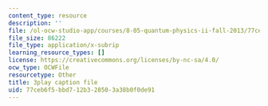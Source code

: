 ```yaml
---
content_type: resource
description: ''
file: /ol-ocw-studio-app/courses/8-05-quantum-physics-ii-fall-2013/77ceb6f5bbd712b328503a38b0f0de91_4WsMeqCKpgI.srt
file_size: 86222
file_type: application/x-subrip
learning_resource_types: []
license: https://creativecommons.org/licenses/by-nc-sa/4.0/
ocw_type: OCWFile
resourcetype: Other
title: 3play caption file
uid: 77ceb6f5-bbd7-12b3-2850-3a38b0f0de91
---
```

